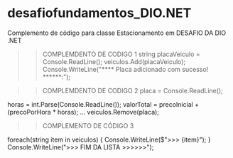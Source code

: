 # desafiofundamentos_DIO.NET
Complemento de código para classe Estacionamento em DESAFIO DA DIO .NET

>> COMPLEMDENTO DE CODIGO  1
 string placaVeiculo = Console.ReadLine();
            veiculos.Add(placaVeiculo);
            Console.WriteLine("**** Placa adicionado com sucesso! ******:");

>> COMPLEMDENTO DE CODIGO  2
 placa = Console.ReadLine();

 horas = int.Parse(Console.ReadLine());
                valorTotal = precoInicial + (precoPorHora * horas);
                ...
                veiculos.Remove(placa);

>> COMPLEMENTO DE CÓDIGO 3

 foreach(string item in veiculos)
                {
                    Console.WriteLine($">>> {item}");
                }
                Console.WriteLine(">>> FIM DA LISTA >>>>>>");



